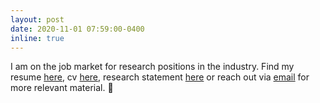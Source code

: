 ```yaml
---
layout: post
date: 2020-11-01 07:59:00-0400
inline: true
---
```


I am on the job market for research positions in the industry. Find my resume [here](assets/pdf/Resume_AshudeepSingh.pdf), cv [here](assets/pdf/CV_AshudeepSingh.pdf), research statement [here](assets/pdf/Research_Statement_AshudeepSingh.pdf) or reach out via [email](mailto:ashudeep@cs.cornell.edu) for more relevant material. :briefcase: